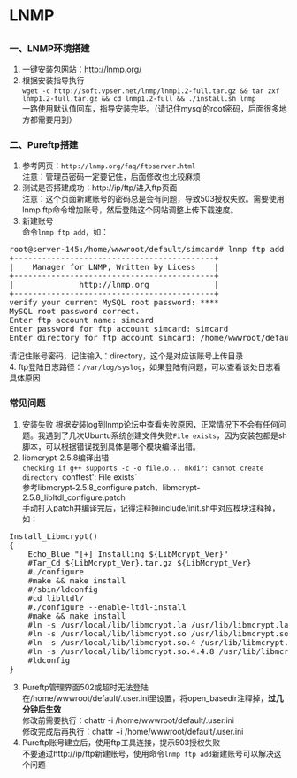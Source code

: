 # LNMP #
##

### 一、LNMP环境搭建 ###
1. 一键安装包网站：http://lnmp.org/   
2. 根据安装指导执行  
    `wget -c http://soft.vpser.net/lnmp/lnmp1.2-full.tar.gz && tar zxf lnmp1.2-full.tar.gz && cd lnmp1.2-full && ./install.sh lnmp`  
    一路使用默认值回车，指导安装完毕。（请记住mysql的root密码，后面很多地方都需要用到）

### 二、Pureftp搭建 ###
1. 参考网页：`http://lnmp.org/faq/ftpserver.html`  
    注意：管理员密码一定要记住，后面修改也比较麻烦
2. 测试是否搭建成功：http://ip/ftp/进入ftp页面  
    注意：这个页面新建账号的密码总是会有问题，导致503授权失败。需要使用lnmp ftp命令增加账号，然后登陆这个网站调整上传下载速度。
3. 新建账号  
    命令`lnmp ftp add`，如：  
<pre>
root@server-145:/home/wwwroot/default/simcard# lnmp ftp add
+-------------------------------------------+
|    Manager for LNMP, Written by Licess    |
+-------------------------------------------+
|              http://lnmp.org              |
+-------------------------------------------+
verify your current MySQL root password: ****
MySQL root password correct.
Enter ftp account name: simcard
Enter password for ftp account simcard: simcard
Enter directory for ftp account simcard: /home/wwwroot/default/simcard
</pre>

   请记住账号密码，记住输入：directory，这个是对应该账号上传目录   
4. ftp登陆日志路径：`/var/log/syslog`，如果登陆有问题，可以查看该处日志看具体原因

### 常见问题 ###
1. 安装失败
    根据安装log到lnmp论坛中查看失败原因，正常情况下不会有任何问题。我遇到了几次Ubuntu系统创建文件失败`File exists`，因为安装包都是sh脚本，可以根据错误找到具体是哪个模块编译出错。  
2. libmcrypt-2.5.8编译出错  
    `checking if g++ supports -c -o file.o... mkdir: cannot create directory `conftest': File exists`  
    参考libmcrypt-2.5.8_configure.patch、libmcrypt-2.5.8_libltdl_configure.patch  
    手动打入patch并编译完后，记得注释掉include/init.sh中对应模块注释掉，如：  
<pre>
Install_Libmcrypt()
{
    Echo_Blue "[+] Installing ${LibMcrypt_Ver}"
    #Tar_Cd ${LibMcrypt_Ver}.tar.gz ${LibMcrypt_Ver}
    #./configure
    #make && make install
    #/sbin/ldconfig
    #cd libltdl/
    #./configure --enable-ltdl-install
    #make && make install
    #ln -s /usr/local/lib/libmcrypt.la /usr/lib/libmcrypt.la
    #ln -s /usr/local/lib/libmcrypt.so /usr/lib/libmcrypt.so
    #ln -s /usr/local/lib/libmcrypt.so.4 /usr/lib/libmcrypt.so.4
    #ln -s /usr/local/lib/libmcrypt.so.4.4.8 /usr/lib/libmcrypt.so.4.4.8
    #ldconfig
}
</pre>
3. Pureftp管理界面502或超时无法登陆  
    在/home/wwwroot/default/.user.ini里设置，将open_basedir注释掉，**过几分钟后生效**  
    修改前需要执行：chattr -i /home/wwwroot/default/.user.ini  
    修改完成后再执行：chattr +i /home/wwwroot/default/.user.ini  
4. Pureftp账号建立后，使用ftp工具连接，提示503授权失败  
    不要通过http://ip/ftp新建账号，使用命令`lnmp ftp add`新建账号可以解决这个问题
